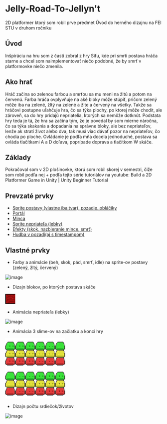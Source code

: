 # Jelly-Road-To-Jellyn't
2D platformer ktorý som robil prve predmet Úvod do herného dizajnu na FEI STU v druhom ročníku

## Úvod
Inšpiráciu na hru som z časti zobral z hry Sifu, kde pri smrti postava hráča
starne a chcel som naimplementovať niečo podobné, že by smrť v
platformovke niečo zmenila.

## Ako hrať
Hráč začina so zelenou farbou a smrťou sa mu meni na žltú a potom na
červenú. Farba hráča ovplyvňuje na aké bloky môže stúpiť, pričom zelený môže
iba na zelené, žltý na zelené a žlte a červený na všetky. Takže sa hráčovi
postupne uľahčuje hra, čo sa týka plochy, po ktorej môže chodit, ale zároveň,
sa do hry pridajú nepriatelia, ktorých sa nemôže dotknút. Podstata hry teda je
tá, že hra sa začína tým, že je povedal by som mierne náročna, čo sa týka
skakania a dopadania na správne bloky, ale bez nepriateľov, lenže ak stratí
život alebo dva, tak musí viac dávať pozor na nepriateľov, čo chodia po ploche.
Ovládanie je podľa mňa docela jednoduché, postava sa ovláda tlačítkami A a D
doľava, poprípade doprava a tlačítkom W skáče.

## Základy
Pokračoval som v 2D plošinovke, ktorú som robil skorej v semestri, čiže som
robil podľa nej + podľa tejto série tutoriálov na youtube:
Build a 2D Platformer Game in Unity | Unity Beginner Tutorial

## Prevzaté prvky
* [Sprite postavy (vlastne iba tvar), pozadie, obláčiky](https://assetstore.unity.com/packages/2d/characters/bolt-2d-jellyfarmassets-pack-188722)
* [Portál](https://www.thecryptobulbs.com)
* [Minca](https://www.artstation.com/artwork/R3KvBe)
* [Sprite nepriateľa (lebky)](https://www.shutterstock.com/de/imagevector/human-skull-pixel-art-icon-isolated-1965417196)
* [Efekty (skok, nazbieranie mince, smrť)](https://assetstore.unity.com/packages/audio/sound-fx/free-casualgame-sfx-pack-54116)
* [Hudba v pozadí(aj s timestampom)](https://www.youtube.com/watch?v=xb0cMDEyMzg&t=3904s)

## Vlastné prvky
* Farby a animácie (beh, skok, pád, smrť, idle) na sprite-ov postavy (zelený, žltý, červený)

![image](Assets/Sprites/Character/GreenJelly/Greenjellyjumping.png)

* Dizajn blokov, po ktorých postava skáče

![image](Assets/Terrain/LeftRed.png)

* Animácia nepriateľa (lebky)

![image](Assets/Sprites/Character/Skull/skullwalking1.png)

* Animácia 3 slime-ov na začiatku a konci hry

![image](Assets/Sprites/Character/3Jellys.png)

* Dizajn počtu srdiečok/životov

![image](Assets/Sprites/2hearts.png)
